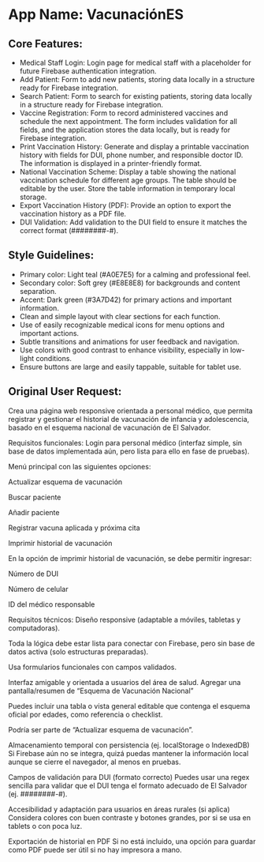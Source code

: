 # **App Name**: VacunaciónES

## Core Features:

- Medical Staff Login: Login page for medical staff with a placeholder for future Firebase authentication integration.
- Add Patient: Form to add new patients, storing data locally in a structure ready for Firebase integration.
- Search Patient: Form to search for existing patients, storing data locally in a structure ready for Firebase integration.
- Vaccine Registration: Form to record administered vaccines and schedule the next appointment. The form includes validation for all fields, and the application stores the data locally, but is ready for Firebase integration.
- Print Vaccination History: Generate and display a printable vaccination history with fields for DUI, phone number, and responsible doctor ID.  The information is displayed in a printer-friendly format.
- National Vaccination Scheme: Display a table showing the national vaccination schedule for different age groups. The table should be editable by the user. Store the table information in temporary local storage.
- Export Vaccination History (PDF): Provide an option to export the vaccination history as a PDF file.
- DUI Validation: Add validation to the DUI field to ensure it matches the correct format (########-#).

## Style Guidelines:

- Primary color: Light teal (#A0E7E5) for a calming and professional feel.
- Secondary color: Soft grey (#E8E8E8) for backgrounds and content separation.
- Accent: Dark green (#3A7D42) for primary actions and important information.
- Clean and simple layout with clear sections for each function.
- Use of easily recognizable medical icons for menu options and important actions.
- Subtle transitions and animations for user feedback and navigation.
- Use colors with good contrast to enhance visibility, especially in low-light conditions.
- Ensure buttons are large and easily tappable, suitable for tablet use.

## Original User Request:
Crea una página web responsive orientada a personal médico, que permita registrar y gestionar el historial de vacunación de infancia y adolescencia, basado en el esquema nacional de vacunación de El Salvador.

Requisitos funcionales:
Login para personal médico (interfaz simple, sin base de datos implementada aún, pero lista para ello en fase de pruebas).

Menú principal con las siguientes opciones:

Actualizar esquema de vacunación

Buscar paciente

Añadir paciente

Registrar vacuna aplicada y próxima cita

Imprimir historial de vacunación

En la opción de imprimir historial de vacunación, se debe permitir ingresar:

Número de DUI

Número de celular

ID del médico responsable

Requisitos técnicos:
Diseño responsive (adaptable a móviles, tabletas y computadoras).

Toda la lógica debe estar lista para conectar con Firebase, pero sin base de datos activa (solo estructuras preparadas).

Usa formularios funcionales con campos validados.

Interfaz amigable y orientada a usuarios del área de salud.
Agregar una pantalla/resumen de “Esquema de Vacunación Nacional”

Puedes incluir una tabla o vista general editable que contenga el esquema oficial por edades, como referencia o checklist.

Podría ser parte de “Actualizar esquema de vacunación”.

Almacenamiento temporal con persistencia (ej. localStorage o IndexedDB)
Si Firebase aún no se integra, quizá puedas mantener la información local aunque se cierre el navegador, al menos en pruebas.

Campos de validación para DUI (formato correcto)
Puedes usar una regex sencilla para validar que el DUI tenga el formato adecuado de El Salvador (ej. ########-#).

Accesibilidad y adaptación para usuarios en áreas rurales (si aplica)
Considera colores con buen contraste y botones grandes, por si se usa en tablets o con poca luz.

Exportación de historial en PDF
Si no está incluido, una opción para guardar como PDF puede ser útil si no hay impresora a mano.
  